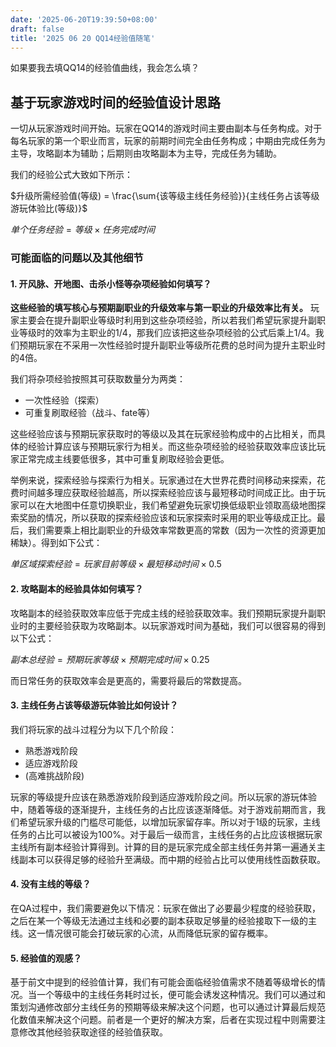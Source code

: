 ```yaml
---
date: '2025-06-20T19:39:50+08:00'
draft: false
title: '2025 06 20 QQ14经验值随笔'
---
```


如果要我去填QQ14的经验值曲线，我会怎么填？

## 基于玩家游戏时间的经验值设计思路

一切从玩家游戏时间开始。玩家在QQ14的游戏时间主要由副本与任务构成。对于每名玩家的第一个职业而言，玩家的前期时间完全由任务构成；中期由完成任务为主导，攻略副本为辅助；后期则由攻略副本为主导，完成任务为辅助。

我们的经验公式大致如下所示：

$升级所需经验值(等级) = \frac{\sum{该等级主线任务经验}}{主线任务占该等级游玩体验比(等级)}$

$单个任务经验 = 等级 \times 任务完成时间$

### 可能面临的问题以及其他细节

#### 1. 开风脉、开地图、击杀小怪等杂项经验如何填写？

**这些经验的填写核心与预期副职业的升级效率与第一职业的升级效率比有关。** 玩家主要会在提升副职业等级时利用到这些杂项经验，所以若我们希望玩家提升副职业等级时的效率为主职业的1/4，那我们应该把这些杂项经验的公式后乘上1/4。我们预期玩家在不采用一次性经验时提升副职业等级所花费的总时间为提升主职业时的4倍。

我们将杂项经验按照其可获取数量分为两类：

- 一次性经验（探索）
- 可重复刷取经验（战斗、fate等）

这些经验应该与预期玩家获取时的等级以及其在玩家经验构成中的占比相关，而具体的经验计算应该与预期玩家行为相关。而这些杂项经验的经验获取效率应该比玩家正常完成主线要低很多，其中可重复刷取经验会更低。

举例来说，探索经验与探索行为相关。玩家通过在大世界花费时间移动来探索，花费时间越多理应获取经验越高，所以探索经验应该与最短移动时间成正比。由于玩家可以在大地图中任意切换职业，我们希望避免玩家切换低级职业领取高级地图探索奖励的情况，所以获取的探索经验应该和玩家探索时采用的职业等级成正比。最后，我们需要乘上相比副职业的升级效率常数更高的常数（因为一次性的资源更加稀缺）。得到如下公式：

$单区域探索经验 = 玩家目前等级 \times 最短移动时间 \times 0.5$

#### 2. 攻略副本的经验具体如何填写？

攻略副本的经验获取效率应低于完成主线的经验获取效率。我们预期玩家提升副职业时的主要经验获取为攻略副本。以玩家游戏时间为基础，我们可以很容易的得到以下公式：

$副本总经验 = 预期玩家等级 \times 预期完成时间 \times 0.25$

而日常任务的获取效率会是更高的，需要将最后的常数提高。

#### 3. 主线任务占该等级游玩体验比如何设计？

我们将玩家的战斗过程分为以下几个阶段：

- 熟悉游戏阶段
- 适应游戏阶段
- (高难挑战阶段)

玩家的等级提升应该在熟悉游戏阶段到适应游戏阶段之间。所以玩家的游玩体验中，随着等级的逐渐提升，主线任务的占比应该逐渐降低。对于游戏前期而言，我们希望玩家升级的门槛尽可能低，以增加玩家留存率。所以对于1级的玩家，主线任务的占比可以被设为100%。对于最后一级而言，主线任务的占比应该根据玩家主线所有副本经验计算得到。计算的目的是玩家完成全部主线任务并第一遍通关主线副本可以获得足够的经验升至满级。而中期的经验占比可以使用线性函数获取。

#### 4. 没有主线的等级？

在QA过程中，我们需要避免以下情况：玩家在做出了必要最少程度的经验获取，之后在某一个等级无法通过主线和必要的副本获取足够量的经验接取下一级的主线。这一情况很可能会打破玩家的心流，从而降低玩家的留存概率。

#### 5. 经验值的观感？

基于前文中提到的经验值计算，我们有可能会面临经验值需求不随着等级增长的情况。当一个等级中的主线任务耗时过长，便可能会诱发这种情况。我们可以通过和策划沟通修改部分主线任务的预期等级来解决这个问题，也可以通过计算最后规范化数值来解决这个问题。前者是一个更好的解决方案，后者在实现过程中则需要注意修改其他经验获取途径的经验值获取。
